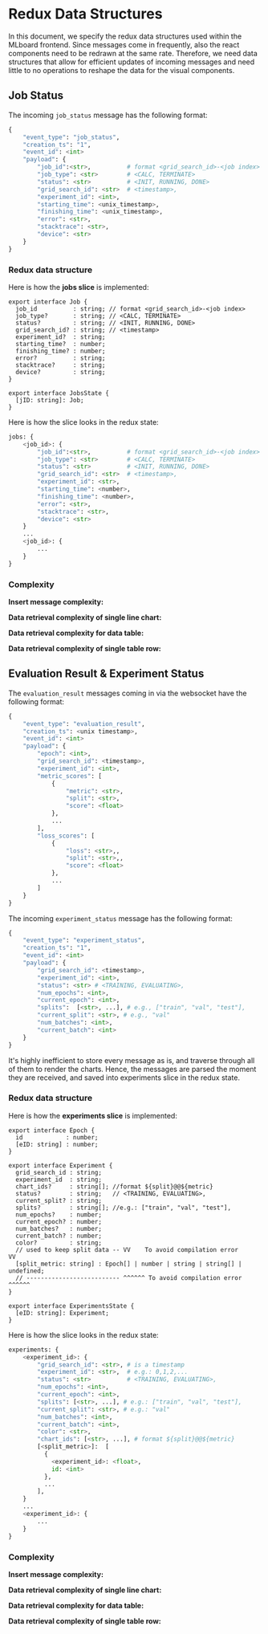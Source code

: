 # Redux Data Structures

In this document, we specify the redux data structures used within the MLboard frontend. Since messages come in frequently, also the react components need to be redrawn at the same rate. 
Therefore, we need data structures that allow for efficient updates of incoming messages and need little to no operations to reshape the data for the visual components. 

## Job Status

The incoming `job_status` message has the following format:

```python
{
    "event_type": "job_status",
    "creation_ts": "1",
    "event_id": <int>
    "payload": { 
        "job_id":<str>,          # format <grid_search_id>-<job index>
        "job_type": <str>        # <CALC, TERMINATE>
        "status": <str>          # <INIT, RUNNING, DONE>
        "grid_search_id": <str>  # <timestamp>, 
        "experiment_id": <int>,
        "starting_time": <unix_timestamp>,
        "finishing_time": <unix_timestamp>,
        "error": <str>,
        "stacktrace": <str>,
        "device": <str>
    }
}
```

### Redux data structure 

Here is how the **jobs slice** is implemented:

```tsx
export interface Job {
  job_id          : string; // format <grid_search_id>-<job index>
  job_type?       : string; // <CALC, TERMINATE>
  status?         : string; // <INIT, RUNNING, DONE>
  grid_search_id? : string; // <timestamp>
  experiment_id?  : string;
  starting_time?  : number;
  finishing_time? : number;
  error?          : string;
  stacktrace?     : string;
  device?         : string;
}

export interface JobsState {
  [jID: string]: Job;
}
```

Here is how the slice looks in the redux state:

```python
jobs: {
    <job_id>: {
        "job_id":<str>,          # format <grid_search_id>-<job index>
        "job_type": <str>        # <CALC, TERMINATE>
        "status": <str>          # <INIT, RUNNING, DONE>
        "grid_search_id": <str>  # <timestamp>, 
        "experiment_id": <str>,
        "starting_time": <number>,
        "finishing_time": <number>,
        "error": <str>,
        "stacktrace": <str>,
        "device": <str>
    }
    ...
    <job_id>: {
        ...
    }
}
```

### Complexity

**Insert message complexity:**

**Data retrieval complexity of single line chart:**

**Data retrieval complexity for data table:**

**Data retrieval complexity of single table row:**







## Evaluation Result & Experiment Status

The `evaluation_result` messages coming in via the websocket have the following format:

```python
{
    "event_type": "evaluation_result",
    "creation_ts": <unix timestamp>,
    "event_id": <int>
    "payload": {
        "epoch": <int>,
        "grid_search_id": <timestamp>, 
        "experiment_id": <int>,
        "metric_scores": [
            {
                "metric": <str>, 
                "split": <str>,
                "score": <float>
            }, 
            ...
        ],
        "loss_scores": [
            {
                "loss": <str>,, 
                "split": <str>,,
                "score": <float>
            },
            ...
        ]
    }
}
```

The incoming `experiment_status` message has the following format:

```python
{
    "event_type": "experiment_status",
    "creation_ts": "1",
    "event_id": <int>
    "payload": { 
        "grid_search_id": <timestamp>, 
        "experiment_id": <int>,
        "status": <str> # <TRAINING, EVALUATING>,
        "num_epochs": <int>,
        "current_epoch": <int>,
        "splits":  [<str>, ...], # e.g., ["train", "val", "test"],
        "current_split": <str>, # e.g., "val"
        "num_batches": <int>,
        "current_batch": <int>
    }
}
```
It's highly inefficient to store every message as is, and traverse through all of them to render the charts. Hence, the messages are parsed the moment they are received, and saved into experiments slice in the redux state.

### Redux data structure

Here is how the **experiments slice** is implemented:

```tsx
export interface Epoch {
  id            : number;
  [eID: string] : number;
}

export interface Experiment {
  grid_search_id : string; 
  experiment_id  : string;
  chart_ids?     : string[]; //format ${split}@@${metric}
  status?        : string;   // <TRAINING, EVALUATING>,
  current_split? : string;
  splits?        : string[]; //e.g.: ["train", "val", "test"],
  num_epochs?    : number;
  current_epoch? : number;
  num_batches?   : number;
  current_batch? : number;
  color?         : string;
  // used to keep split data -- VV    To avoid compilation error      VV
  [split_metric: string] : Epoch[] | number | string | string[] | undefined;
  // -------------------------- ^^^^^^ To avoid compilation error ^^^^^^
}

export interface ExperimentsState {
  [eID: string]: Experiment;
}
```

Here is how the slice looks in the redux state:

```python
experiments: {
    <experiment_id>: {
        "grid_search_id": <str>, # is a timestamp
        "experiment_id": <str>,  # e.g.: 0,1,2,...
        "status": <str>          # <TRAINING, EVALUATING>,
        "num_epochs": <int>,
        "current_epoch": <int>,
        "splits": [<str>, ...], # e.g.: ["train", "val", "test"],
        "current_split": <str>, # e.g.: "val"
        "num_batches": <int>,
        "current_batch": <int>,
        "color": <str>,
        "chart_ids": [<str>, ...], # format ${split}@@${metric}
        [<split_metric>]:  [
          {
            <experiment_id>: <float>,
            id: <int>
          },
          ...
        ],
    }
    ...
    <experiment_id>: {
        ...
    }
}
```

### Complexity

**Insert message complexity:**

**Data retrieval complexity of single line chart:**

**Data retrieval complexity for data table:**

**Data retrieval complexity of single table row:**
